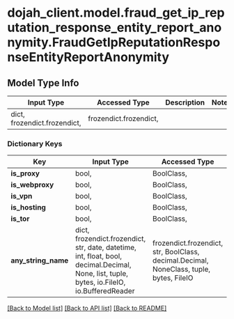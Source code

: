 # dojah_client.model.fraud_get_ip_reputation_response_entity_report_anonymity.FraudGetIpReputationResponseEntityReportAnonymity

## Model Type Info
Input Type | Accessed Type | Description | Notes
------------ | ------------- | ------------- | -------------
dict, frozendict.frozendict,  | frozendict.frozendict,  |  | 

### Dictionary Keys
Key | Input Type | Accessed Type | Description | Notes
------------ | ------------- | ------------- | ------------- | -------------
**is_proxy** | bool,  | BoolClass,  |  | [optional] 
**is_webproxy** | bool,  | BoolClass,  |  | [optional] 
**is_vpn** | bool,  | BoolClass,  |  | [optional] 
**is_hosting** | bool,  | BoolClass,  |  | [optional] 
**is_tor** | bool,  | BoolClass,  |  | [optional] 
**any_string_name** | dict, frozendict.frozendict, str, date, datetime, int, float, bool, decimal.Decimal, None, list, tuple, bytes, io.FileIO, io.BufferedReader | frozendict.frozendict, str, BoolClass, decimal.Decimal, NoneClass, tuple, bytes, FileIO | any string name can be used but the value must be the correct type | [optional]

[[Back to Model list]](../../README.md#documentation-for-models) [[Back to API list]](../../README.md#documentation-for-api-endpoints) [[Back to README]](../../README.md)

